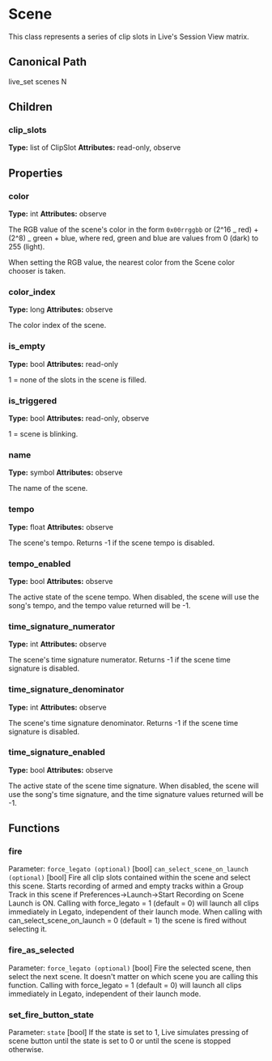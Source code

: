 # Scene

This class represents a series of clip slots in Live's Session View matrix.

## Canonical Path

live_set scenes N

## Children

### clip_slots

**Type:** list of ClipSlot
**Attributes:** read-only, observe

## Properties

### color

**Type:** int
**Attributes:** observe

The RGB value of the scene's color in the form `0x00rrggbb` or (2^16 _ red) + (2^8) _ green + blue, where red, green and blue are values from 0 (dark) to 255 (light).

When setting the RGB value, the nearest color from the Scene color chooser is taken.

### color_index

**Type:** long
**Attributes:** observe

The color index of the scene.

### is_empty

**Type:** bool
**Attributes:** read-only

1 = none of the slots in the scene is filled.

### is_triggered

**Type:** bool
**Attributes:** read-only, observe

1 = scene is blinking.

### name

**Type:** symbol
**Attributes:** observe

The name of the scene.

### tempo

**Type:** float
**Attributes:** observe

The scene's tempo.
Returns -1 if the scene tempo is disabled.

### tempo_enabled

**Type:** bool
**Attributes:** observe

The active state of the scene tempo.
When disabled, the scene will use the song's tempo,
and the tempo value returned will be -1.

### time_signature_numerator

**Type:** int
**Attributes:** observe

The scene's time signature numerator.
Returns -1 if the scene time signature is disabled.

### time_signature_denominator

**Type:** int
**Attributes:** observe

The scene's time signature denominator.
Returns -1 if the scene time signature is disabled.

### time_signature_enabled

**Type:** bool
**Attributes:** observe

The active state of the scene time signature.
When disabled, the scene will use the song's time signature,
and the time signature values returned will be -1.

## Functions

### fire

Parameter: `force_legato (optional)` [bool]
`can_select_scene_on_launch (optional)` [bool]
Fire all clip slots contained within the scene and select this scene.
Starts recording of armed and empty tracks within a Group Track in this scene if Preferences->Launch->Start Recording on Scene Launch is ON.
Calling with force_legato = 1 (default = 0) will launch all clips immediately in Legato, independent of their launch mode.
When calling with can_select_scene_on_launch = 0 (default = 1) the scene is fired without selecting it.

### fire_as_selected

Parameter: `force_legato (optional)` [bool]
Fire the selected scene, then select the next scene.
It doesn't matter on which scene you are calling this function.
Calling with force_legato = 1 (default = 0) will launch all clips immediately in Legato, independent of their launch mode.

### set_fire_button_state

Parameter: `state` [bool]
If the state is set to 1, Live simulates pressing of scene button until the state is set to 0 or until the scene is stopped otherwise.
